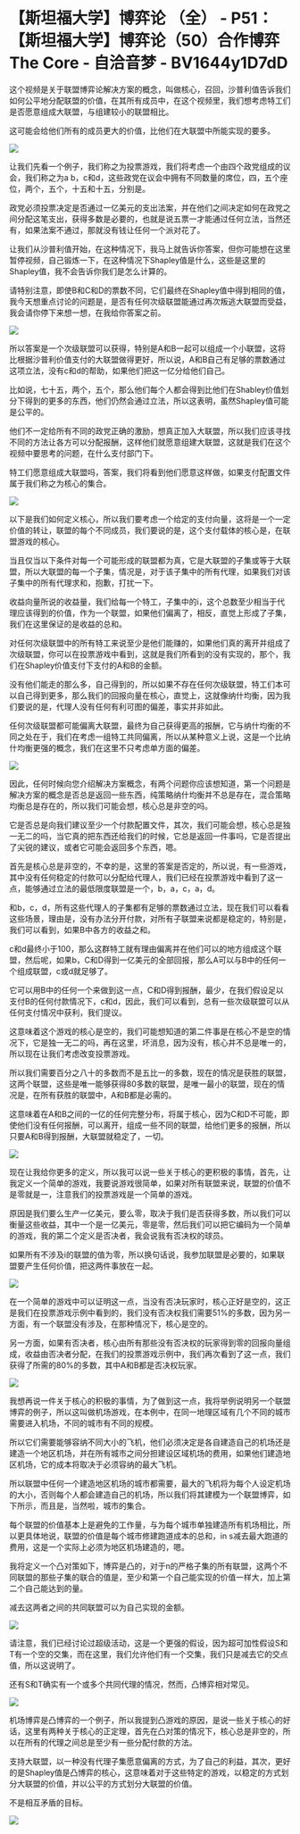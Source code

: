 # 【斯坦福大学】博弈论 （全） - P51：【斯坦福大学】博弈论（50）合作博弈The Core - 自洽音梦 - BV1644y1D7dD

这个视频是关于联盟博弈论解决方案的概念，叫做核心，召回，沙普利值告诉我们如何公平地分配联盟的价值，在其所有成员中，在这个视频里，我们想考虑特工们是否愿意组成大联盟，与组建较小的联盟相比。

这可能会给他们所有的成员更大的价值，比他们在大联盟中所能实现的要多。

![](img/31c6b7a69293c2dcd44d1ad711b77240_1.png)

让我们先看一个例子，我们称之为投票游戏，我们将考虑一个由四个政党组成的议会，我们称之为a b，c和d，这些政党在议会中拥有不同数量的席位，四，五个座位，两个，五个，十五和十五，分别是。

政党必须投票决定是否通过一亿美元的支出法案，并在他们之间决定如何在政党之间分配这笔支出，获得多数是必要的，也就是说五票一才能通过任何立法，当然还有，如果法案不通过，那就没有钱让任何一个派对花了。

让我们从沙普利值开始，在这种情况下，我马上就告诉你答案，但你可能想在这里暂停视频，自己锻炼一下，在这种情况下Shapley值是什么，这些是这里的Shapley值，我不会告诉你我们是怎么计算的。

请特别注意，即使B和C和D的票数不同，它们最终在Shapley值中得到相同的值，我今天想重点讨论的问题是，是否有任何次级联盟能通过再次叛逃大联盟而受益，我会请你停下来想一想，在我给你答案之前。



![](img/31c6b7a69293c2dcd44d1ad711b77240_3.png)

所以答案是一个次级联盟可以获得，特别是A和B一起可以组成一个小联盟，这将比根据沙普利价值支付的大联盟做得更好，所以说，A和B自己有足够的票数通过这项立法，没有c和d的帮助，如果他们把这一亿分给他们自己。

比如说，七十五，两个，五个，那么他们每个人都会得到比他们在Shabley价值划分下得到的更多的东西，他们仍然会通过立法，所以这表明，虽然Shapley值可能是公平的。

他们不一定给所有不同的政党正确的激励，想真正加入大联盟，所以我们应该寻找不同的方法让各方可以分配报酬，这样他们就愿意组建大联盟，这就是我们在这个视频中要思考的问题，在什么支付部门下。

特工们愿意组成大联盟吗，答案，我们将看到他们愿意这样做，如果支付配置文件属于我们称之为核心的集合。

![](img/31c6b7a69293c2dcd44d1ad711b77240_5.png)

以下是我们如何定义核心，所以我们要考虑一个给定的支付向量，这将是一个一定价值的转让，联盟的每个不同成员，我们要说的是，这个支付载体的核心是，在联盟游戏的核心。

当且仅当以下条件对每一个可能形成的联盟都为真，它是大联盟的子集或等于大联盟，所以大联盟的每一个子集，情况是，对于该子集中的所有代理，如果我们对该子集中的所有代理求和，抱歉，打扰一下。

收益向量所说的收益量，我们给每一个特工，子集中的i，这个总数至少相当于代理应该得到的价值，作为一个联盟，如果他们偏离了，相反，直觉上形成了子集，我们在这里保证的是收益的总和。

对任何次级联盟中的所有特工来说至少是他们能赚的，如果他们真的离开并组成了次级联盟，你可以在投票游戏中看到，这就是我们所看到的没有实现的，那个，我们在Shapley价值支付下支付的A和B的金额。

没有他们能走的那么多，自己得到的，所以如果不存在任何次级联盟，特工们本可以自己得到更多，那么我们的回报向量在核心，直觉上，这就像纳什均衡，因为我们要说的是，代理人没有任何有利可图的偏差，事实并非如此。

任何次级联盟都可能偏离大联盟，最终为自己获得更高的报酬，它与纳什均衡的不同之处在于，我们在考虑一组特工共同偏离，所以从某种意义上说，这是一个比纳什均衡更强的概念，我们在这里不只考虑单方面的偏差。



![](img/31c6b7a69293c2dcd44d1ad711b77240_7.png)

因此，任何时候向您介绍解决方案概念，有两个问题你应该想知道，第一个问题是解决方案的概念是否总是返回一些东西，纯策略纳什均衡并不总是存在，混合策略均衡总是存在的，所以我们可能会想，核心总是非空的吗。

它是否总是向我们建议至少一个付款配置文件，其次，我们可能会想，核心总是独一无二的吗，当它真的把东西还给我们的时候，它总是返回一件事吗，它是否提出了尖锐的建议，或者它可能会返回多个东西，嗯。

首先是核心总是非空的，不幸的是，这里的答案是否定的，所以说，有一些游戏，其中没有任何稳定的付款可以分配给代理人，我们已经在投票游戏中看到了这一点，能够通过立法的最低限度联盟是一个，b，a，c，a，d。

和b，c，d，所有这些代理人的子集都有足够的票数通过立法，现在我们可以看看这些场景，理由是，没有办法分开付款，对所有子联盟来说都是稳定的，特别是，我们可以看到，如果B中各方的收益之和。

c和d最终小于100，那么这群特工就有理由偏离并在他们可以的地方组成这个联盟，然后呢，如果b，C和D得到一亿美元的全部回报，那么A可以与B中的任何一个组成联盟，c或d就足够了。

它可以用B中的任何一个来做到这一点，C和D得到报酬，最少，在我们假设足以支付B的任何付款情况下，c和d，因此，我们可以看到，总有一些次级联盟可以从任何支付情况中获利，我们提议。

这意味着这个游戏的核心是空的，我们可能想知道的第二件事是在核心不是空的情况下，它是独一无二的吗，再在这里，坏消息，因为没有，核心并不总是唯一的，所以现在让我们考虑改变投票游戏。

所以我们需要百分之八十的多数而不是五比一的多数，现在的情况是获胜的联盟，这两个联盟，这些是唯一能够获得80多数的联盟，是唯一最小的联盟，现在的情况是，在所有获胜的联盟中，A和B都是必需的。

这意味着在A和B之间的一亿的任何完整分布，将属于核心，因为C和D不可能，即使他们没有任何报酬，可以离开，组成一些不同的联盟，给他们更多的报酬，所以只要A和B得到报酬，大联盟就稳定了，一切。



![](img/31c6b7a69293c2dcd44d1ad711b77240_9.png)

现在让我给你更多的定义，所以我可以说一些关于核心的更积极的事情，首先，让我定义一个简单的游戏，我要说游戏很简单，如果对所有联盟来说，联盟的价值不是零就是一，注意我们的投票游戏是一个简单的游戏。

原因是我们要么生产一亿美元，要么零，取决于我们是否获得多数，所以我们可以衡量这些收益，其中一个是一亿美元，零是零，然后我们可以把它编码为一个简单的游戏，我的第二个定义是否决者，我会说我有否决权的球员。

如果所有不涉及i的联盟的值为零，所以换句话说，我参加联盟是必要的，如果联盟要产生任何价值，把这两件事放在一起。



![](img/31c6b7a69293c2dcd44d1ad711b77240_11.png)

在一个简单的游戏中可以证明这一点，当没有否决玩家时，核心正好是空的，这正是我们在投票游戏示例中看到的，我们没有否决权我们需要51%的多数，因为另一方面，有一个联盟没有涉及，在那种情况下，核心是空的。

另一方面，如果有否决者，核心由所有那些没有否决权的玩家得到零的回报向量组成，收益由否决者分配，在我们的投票游戏示例中，我们再次看到了这一点，我们获得了所需的80%的多数，其中A和B都是否决权玩家。



![](img/31c6b7a69293c2dcd44d1ad711b77240_13.png)

我想再说一件关于核心的积极的事情，为了做到这一点，我将举例说明另一个联盟博弈的例子，所以这叫做机场游戏，在本例中，在同一地理区域有几个不同的城市需要进入机场，不同的城市有不同的规模。

所以它们需要能够容纳不同大小的飞机，他们必须决定是各自建造自己的机场还是建造一个地区机场，并在所有城市之间分担建设区域机场的费用，如果他们建造地区机场，它的成本将取决于必须容纳的最大飞机。

所以联盟中任何一个建造地区机场的城市都需要，最大的飞机将为每个人设定机场的大小，否则每个人都会建造自己的机场，所以我们将其建模为一个联盟博弈，如下所示，而且是，当然啦，城市的集合。

每个联盟的价值基本上是避免的工作量，与为每个城市单独建造所有机场相比，所以更具体地说，联盟的价值是每个城市修建跑道成本的总和，in s减去最大跑道的费用，这是一个实际上必须为地区机场建造的，嗯。

我将定义一个凸对策如下，博弈是凸的，对于n的严格子集的所有联盟，这两个不同联盟的那些子集的联合的值是，至少和第一个自己能实现的价值一样大，加上第二个自己能达到的量。

减去这两者之间的共同联盟可以为自己实现的金额。

![](img/31c6b7a69293c2dcd44d1ad711b77240_15.png)

请注意，我们已经讨论过超级活动，这是一个更强的假设，因为超可加性假设S和T有一个空的交集，而在这里，我们允许他们有一个交集，我们只是减去它的交点值，所以这说明了。

还有S和T确实有一个或多个共同代理的情况，然而，凸博弈相对常见。

![](img/31c6b7a69293c2dcd44d1ad711b77240_17.png)

机场博弈是凸博弈的一个例子，所以我提到凸游戏的原因，是说一些关于核心的好话，这里有两种关于核心的正定理，首先在凸对策的情况下，核心总是非空的，所以在所有的代理之间总是至少有一些分配付款的方法。

支持大联盟，以一种没有代理子集愿意偏离的方式，为了自己的利益，其次，更好的是Shapley值是凸博弈的核心，这意味着对于这些特定的游戏，以稳定的方式划分大联盟的价值，并以公平的方式划分大联盟的价值。

不是相互矛盾的目标。

![](img/31c6b7a69293c2dcd44d1ad711b77240_19.png)